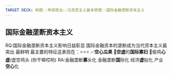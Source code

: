 ```yaml
---
TARGET DECK: 刷题::考研政治::马克思主义基本原理::国际金融垄断资本主义
---
```

## 国际金融垄断资本主义
RQ:国际金融垄断资本主义影响日益彰显
国际金融资本的垄断成为当代资本主义最突出 最鲜明 最主要的特征这表现在：⭐⭐⭐
✅**空心瓜果**
👰**空虚**的**国际寡妇**
🐔偷鸡**心虚**/虚空鸡头 (你干嘛哎哟)
RA:金融垄断**寡**头化
金融垄断**国**际化
经济**虚**拟化 产业**空心**化
